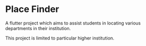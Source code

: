 # Place Finder

A flutter project which aims to assist students in locating various departments in their institution.

This project is limited to particular higher institution.

